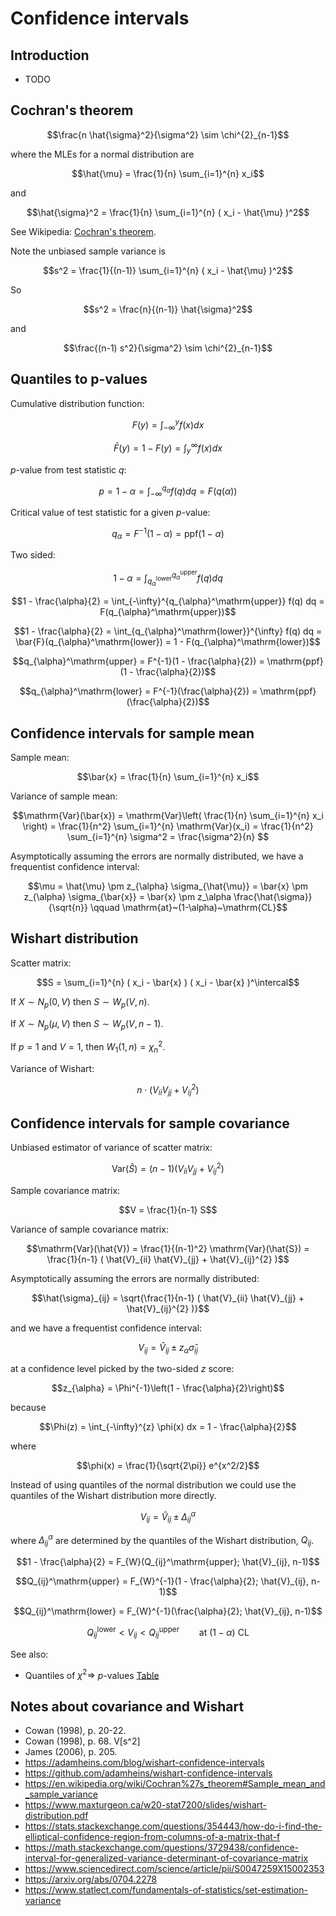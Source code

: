 # Confidence intervals

## Introduction

-   TODO


## Cochran's theorem

```math
\frac{n \hat{\sigma}^2}{\sigma^2} \sim \chi^{2}_{n-1}
```

where the MLEs for a normal distribution are

```math
\hat{\mu} = \frac{1}{n} \sum_{i=1}^{n} x_i
```

and

```math
\hat{\sigma}^2 = \frac{1}{n} \sum_{i=1}^{n} ( x_i - \hat{\mu} )^2
```

See Wikipedia: [Cochran's theorem](https://en.wikipedia.org/wiki/Cochran%27s_theorem#Estimation_of_variance).

Note the unbiased sample variance is

```math
s^2 = \frac{1}{(n-1)} \sum_{i=1}^{n} ( x_i - \hat{\mu} )^2
```

So

```math
s^2 = \frac{n}{(n-1)} \hat{\sigma}^2
```

and

```math
\frac{(n-1) s^2}{\sigma^2} \sim \chi^{2}_{n-1}
```


## Quantiles to p-values

Cumulative distribution function:

```math
F(y) = \int_{-\infty}^{y} f(x) dx
```

```math
\bar{F}(y) = 1 - F(y) = \int_{y}^{\infty} f(x) dx
```

$p$-value from test statistic $q$:

```math
p = 1 - \alpha = \int_{-\infty}^{q_{\alpha}} f(q) dq = F(q(\alpha))
```

Critical value of test statistic for a given $p$-value:

```math
q_{\alpha} = F^{-1}(1 - \alpha) = \mathrm{ppf}(1 - \alpha)
```

Two sided:

```math
1 - \alpha = \int_{q_{\alpha}^\mathrm{lower}}^{q_{\alpha}^\mathrm{upper}} f(q) dq
```

```math
1 - \frac{\alpha}{2} = \int_{-\infty}^{q_{\alpha}^\mathrm{upper}} f(q) dq = F(q_{\alpha}^\mathrm{upper})
```

```math
1 - \frac{\alpha}{2} = \int_{q_{\alpha}^\mathrm{lower}}^{\infty} f(q) dq = \bar{F}(q_{\alpha}^\mathrm{lower}) = 1 - F(q_{\alpha}^\mathrm{lower})
```

```math
q_{\alpha}^\mathrm{upper} = F^{-1}(1 - \frac{\alpha}{2}) = \mathrm{ppf}(1 - \frac{\alpha}{2})
```

```math
q_{\alpha}^\mathrm{lower} = F^{-1}(\frac{\alpha}{2}) = \mathrm{ppf}(\frac{\alpha}{2})
```


## Confidence intervals for sample mean

Sample mean:

```math
\bar{x} = \frac{1}{n} \sum_{i=1}^{n} x_i
```

Variance of sample mean:

```math
\mathrm{Var}(\bar{x}) = \mathrm{Var}\left( \frac{1}{n} \sum_{i=1}^{n} x_i \right) = \frac{1}{n^2} \sum_{i=1}^{n} \mathrm{Var}(x_i) = \frac{1}{n^2} \sum_{i=1}^{n} \sigma^2 = \frac{\sigma^2}{n} 
```

Asymptotically assuming the errors are normally distributed,
we have a frequentist confidence interval:

```math
\mu = \hat{\mu} \pm z_{\alpha} \sigma_{\hat{\mu}} = \bar{x} \pm z_{\alpha} \sigma_{\bar{x}} = \bar{x} \pm z_\alpha \frac{\hat{\sigma}}{\sqrt{n}} \qquad \mathrm{at}~(1-\alpha)~\mathrm{CL}
```


## Wishart distribution

Scatter matrix:

```math
S = \sum_{i=1}^{n} ( x_i - \bar{x} ) ( x_i - \bar{x} )^\intercal
```

If $X \sim N_{p}(0, V)$ then $S \sim W_{p}(V, n)$.

If $X \sim N_{p}(\mu, V)$ then $S \sim W_{p}(V, n-1)$.

If $p=1$ and $V=1$, then $W_{1}(1, n) = \chi^{2}_{n}$.

Variance of Wishart:

```math
n \cdot ( V_{ii} V_{jj} + V_{ij}^{2} )
```


## Confidence intervals for sample covariance

Unbiased estimator of variance of scatter matrix:

```math
\mathrm{Var}(\hat{S}) = (n-1) ( V_{ii} V_{jj} + V_{ij}^{2} )
```

Sample covariance matrix:

```math
V = \frac{1}{n-1} S
```

Variance of sample covariance matrix:

```math
\mathrm{Var}(\hat{V}) = \frac{1}{(n-1)^2} \mathrm{Var}(\hat{S}) = \frac{1}{n-1} ( \hat{V}_{ii} \hat{V}_{jj} + \hat{V}_{ij}^{2} )
```

Asymptotically assuming the errors are normally distributed:

```math
\hat{\sigma}_{ij} = \sqrt{\frac{1}{n-1} ( \hat{V}_{ii} \hat{V}_{jj} + \hat{V}_{ij}^{2} )}
```

and we have a frequentist confidence interval:

```math
V_{ij} = \hat{V}_{ij} \pm z_{\alpha} \hat{\sigma}_{ij}
```

at a confidence level picked by the two-sided $z$ score:

```math
z_{\alpha} = \Phi^{-1}\left(1 - \frac{\alpha}{2}\right)
```

because

```math
\Phi(z) = \int_{-\infty}^{z} \phi(x) dx  = 1 - \frac{\alpha}{2}
```

where

```math
\phi(x) = \frac{1}{\sqrt{2\pi}} e^{x^2/2}
```

Instead of using quantiles of the normal distribution we could use the quantiles of the Wishart distribution more directly.

```math
V_{ij} = \hat{V}_{ij} \pm \Delta_{ij}^{\alpha}
```

where $\Delta_{ij}^{\alpha}$ are determined by the quantiles of the Wishart distribution, $Q_{ij}$.

```math
1 - \frac{\alpha}{2} = F_{W}(Q_{ij}^\mathrm{upper}; \hat{V}_{ij}, n-1)
```

```math
Q_{ij}^\mathrm{upper} = F_{W}^{-1}(1 - \frac{\alpha}{2}; \hat{V}_{ij}, n-1)
```

```math
Q_{ij}^\mathrm{lower} = F_{W}^{-1}(\frac{\alpha}{2}; \hat{V}_{ij}, n-1)
```

```math
Q_{ij}^\mathrm{lower} < V_{ij} < Q_{ij}^\mathrm{upper} \qquad \mathrm{at}~(1-\alpha)~\mathrm{CL}
```

See also:

-   Quantiles of $\chi^2 \Rightarrow$ $p$-values [Table](https://math.arizona.edu/~jwatkins/chi-square-table.pdf)


## Notes about covariance and Wishart

-   Cowan (1998), p. 20-22.
-   Cowan (1998), p. 68.  V[s^2] 
-   James (2006), p. 205.
-   <https://adamheins.com/blog/wishart-confidence-intervals>
-   <https://github.com/adamheins/wishart-confidence-intervals>
-   <https://en.wikipedia.org/wiki/Cochran%27s_theorem#Sample_mean_and_sample_variance>
-   <https://www.maxturgeon.ca/w20-stat7200/slides/wishart-distribution.pdf>
-   <https://stats.stackexchange.com/questions/354443/how-do-i-find-the-elliptical-confidence-region-from-columns-of-a-matrix-that-f>
-   <https://math.stackexchange.com/questions/3729438/confidence-interval-for-generalized-variance-determinant-of-covariance-matrix>
-   <https://www.sciencedirect.com/science/article/pii/S0047259X15002353>
-   <https://arxiv.org/abs/0704.2278>
-   <https://www.statlect.com/fundamentals-of-statistics/set-estimation-variance>

